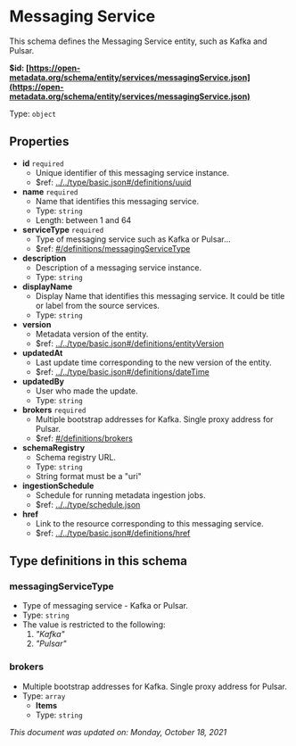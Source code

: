 # Messaging Service

This schema defines the Messaging Service entity, such as Kafka and Pulsar.

**$id: [https://open-metadata.org/schema/entity/services/messagingService.json](https://open-metadata.org/schema/entity/services/messagingService.json)**

Type: `object`

## Properties
 - **id** `required`
   - Unique identifier of this messaging service instance.
   - $ref: [../../type/basic.json#/definitions/uuid](../types/basic.md#uuid)
 - **name** `required`
   - Name that identifies this messaging service.
   - Type: `string`
   - Length: between 1 and 64
 - **serviceType** `required`
   - Type of messaging service such as Kafka or Pulsar...
   - $ref: [#/definitions/messagingServiceType](#messagingservicetype)
 - **description**
   - Description of a messaging service instance.
   - Type: `string`
 - **displayName**
   - Display Name that identifies this messaging service. It could be title or label from the source services.
   - Type: `string`
 - **version**
   - Metadata version of the entity.
   - $ref: [../../type/basic.json#/definitions/entityVersion](../types/basic.md#entityversion)
 - **updatedAt**
   - Last update time corresponding to the new version of the entity.
   - $ref: [../../type/basic.json#/definitions/dateTime](../types/basic.md#datetime)
 - **updatedBy**
   - User who made the update.
   - Type: `string`
 - **brokers** `required`
   - Multiple bootstrap addresses for Kafka. Single proxy address for Pulsar.
   - $ref: [#/definitions/brokers](#brokers)
 - **schemaRegistry**
   - Schema registry URL.
   - Type: `string`
   - String format must be a "uri"
 - **ingestionSchedule**
   - Schedule for running metadata ingestion jobs.
   - $ref: [../../type/schedule.json](../types/schedule.md)
 - **href**
   - Link to the resource corresponding to this messaging service.
   - $ref: [../../type/basic.json#/definitions/href](../types/basic.md#href)


## Type definitions in this schema
### messagingServiceType

 - Type of messaging service - Kafka or Pulsar.
 - Type: `string`
 - The value is restricted to the following: 
   1. _"Kafka"_
   2. _"Pulsar"_


### brokers

 - Multiple bootstrap addresses for Kafka. Single proxy address for Pulsar.
 - Type: `array`
	 - **Items**
	 - Type: `string`

_This document was updated on: Monday, October 18, 2021_